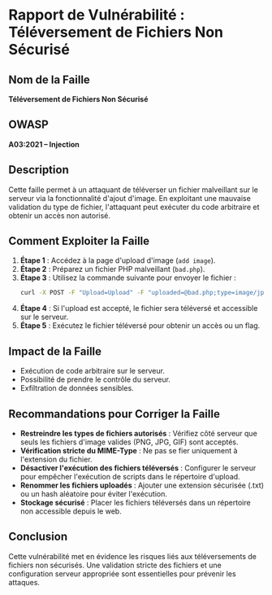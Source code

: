 # Rapport de Vulnérabilité : Téléversement de Fichiers Non Sécurisé

## Nom de la Faille
**Téléversement de Fichiers Non Sécurisé**
## OWASP
**A03:2021 – Injection**

## Description
Cette faille permet à un attaquant de téléverser un fichier malveillant sur le serveur via la fonctionnalité d'ajout d'image. En exploitant une mauvaise validation du type de fichier, l'attaquant peut exécuter du code arbitraire et obtenir un accès non autorisé.

## Comment Exploiter la Faille
1. **Étape 1** : Accédez à la page d'upload d'image (`add image`).
2. **Étape 2** : Préparez un fichier PHP malveillant (`bad.php`).
3. **Étape 3** : Utilisez la commande suivante pour envoyer le fichier :
   ```sh
   curl -X POST -F "Upload=Upload" -F "uploaded=@bad.php;type=image/jpeg" "http://localhost:8080/index.php?page=upload" | grep 'The flag is :'
   ```
4. **Étape 4** : Si l'upload est accepté, le fichier sera téléversé et accessible sur le serveur.
5. **Étape 5** : Exécutez le fichier téléversé pour obtenir un accès ou un flag.

## Impact de la Faille
- Exécution de code arbitraire sur le serveur.
- Possibilité de prendre le contrôle du serveur.
- Exfiltration de données sensibles.

## Recommandations pour Corriger la Faille
- **Restreindre les types de fichiers autorisés** : Vérifiez côté serveur que seuls les fichiers d'image valides (PNG, JPG, GIF) sont acceptés.
- **Vérification stricte du MIME-Type** : Ne pas se fier uniquement à l'extension du fichier.
- **Désactiver l'exécution des fichiers téléversés** : Configurer le serveur pour empêcher l'exécution de scripts dans le répertoire d'upload.
- **Renommer les fichiers uploadés** : Ajouter une extension sécurisée (.txt) ou un hash aléatoire pour éviter l'exécution.
- **Stockage sécurisé** : Placer les fichiers téléversés dans un répertoire non accessible depuis le web.

## Conclusion
Cette vulnérabilité met en évidence les risques liés aux téléversements de fichiers non sécurisés. Une validation stricte des fichiers et une configuration serveur appropriée sont essentielles pour prévenir les attaques.

